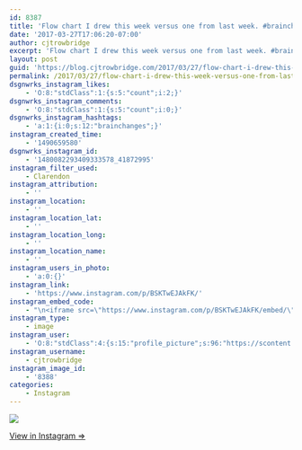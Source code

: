```yaml
---
id: 8387
title: 'Flow chart I drew this week versus one from last week. #brainchanges'
date: '2017-03-27T17:06:20-07:00'
author: cjtrowbridge
excerpt: 'Flow chart I drew this week versus one from last week. #brainchanges'
layout: post
guid: 'https://blog.cjtrowbridge.com/2017/03/27/flow-chart-i-drew-this-week-versus-one-from-last-week-brainchanges/'
permalink: /2017/03/27/flow-chart-i-drew-this-week-versus-one-from-last-week-brainchanges/
dsgnwrks_instagram_likes:
    - 'O:8:"stdClass":1:{s:5:"count";i:2;}'
dsgnwrks_instagram_comments:
    - 'O:8:"stdClass":1:{s:5:"count";i:0;}'
dsgnwrks_instagram_hashtags:
    - 'a:1:{i:0;s:12:"brainchanges";}'
instagram_created_time:
    - '1490659580'
dsgnwrks_instagram_id:
    - '1480082293409333578_41872995'
instagram_filter_used:
    - Clarendon
instagram_attribution:
    - ''
instagram_location:
    - ''
instagram_location_lat:
    - ''
instagram_location_long:
    - ''
instagram_location_name:
    - ''
instagram_users_in_photo:
    - 'a:0:{}'
instagram_link:
    - 'https://www.instagram.com/p/BSKTwEJAkFK/'
instagram_embed_code:
    - "\n<iframe src=\"https://www.instagram.com/p/BSKTwEJAkFK/embed/\" width=\"612\" height=\"710\" frameborder=\"0\" scrolling=\"no\" allowtransparency=\"true\" class=\"insta-image-embed\"></iframe>\n"
instagram_type:
    - image
instagram_user:
    - 'O:8:"stdClass":4:{s:15:"profile_picture";s:96:"https://scontent.cdninstagram.com/t51.2885-19/s150x150/13724650_1188772791164794_142557231_a.jpg";s:8:"username";s:12:"cjtrowbridge";s:2:"id";s:8:"41872995";s:9:"full_name";s:13:"CJ Trowbridge";}'
instagram_username:
    - cjtrowbridge
instagram_image_id:
    - '8388'
categories:
    - Instagram
---
```


[![](https://blog.cjtrowbridge.com/wp-content/uploads/2017/03/1490659580-1-1.jpg)](https://www.instagram.com/p/BSKTwEJAkFK/)

[View in Instagram ⇒](https://www.instagram.com/p/BSKTwEJAkFK/)